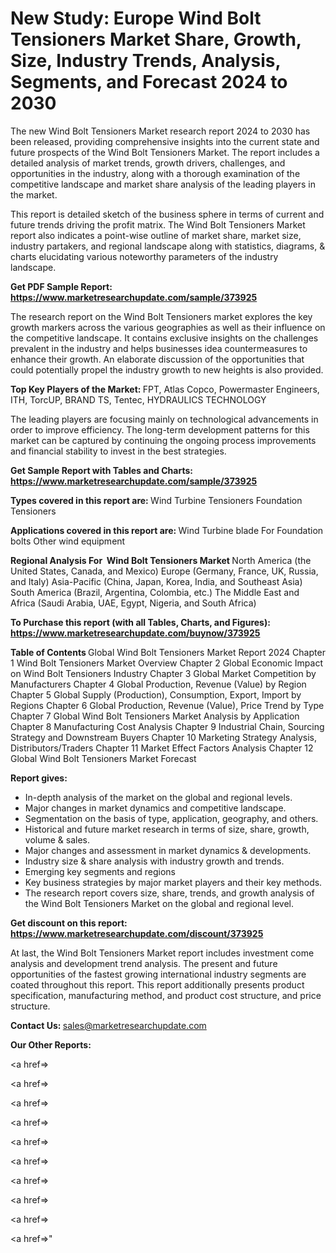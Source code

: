 # New Study: Europe Wind Bolt Tensioners Market Share, Growth, Size, Industry Trends, Analysis, Segments, and Forecast 2024 to 2030

The new Wind Bolt Tensioners Market research report 2024 to 2030 has been released, providing comprehensive insights into the current state and future prospects of the Wind Bolt Tensioners Market. The report includes a detailed analysis of market trends, growth drivers, challenges, and opportunities in the industry, along with a thorough examination of the competitive landscape and market share analysis of the leading players in the market.

This report is detailed sketch of the business sphere in terms of current and future trends driving the profit matrix. The Wind Bolt Tensioners Market report also indicates a point-wise outline of market share, market size, industry partakers, and regional landscape along with statistics, diagrams, &amp; charts elucidating various noteworthy parameters of the industry landscape.

<strong><b>Get PDF Sample Report: <a href=https://www.marketresearchupdate.com/sample/373925>https://www.marketresearchupdate.com/sample/373925</a></b></strong>

The research report on the Wind Bolt Tensioners market explores the key growth markers across the various geographies as well as their influence on the competitive landscape. It contains exclusive insights on the challenges prevalent in the industry and helps businesses idea countermeasures to enhance their growth. An elaborate discussion of the opportunities that could potentially propel the industry growth to new heights is also provided.

<strong><b>Top Key Players of the Market:
</b></strong>FPT, Atlas Copco, Powermaster Engineers, ITH, TorcUP, BRAND TS, Tentec, HYDRAULICS TECHNOLOGY<strong><b>
</b></strong>

The leading players are focusing mainly on technological advancements in order to improve efficiency. The long-term development patterns for this market can be captured by continuing the ongoing process improvements and financial stability to invest in the best strategies.

<strong><b>Get Sample Report with Tables and Charts: <a href=https://www.marketresearchupdate.com/sample/373925>https://www.marketresearchupdate.com/sample/373925</a></b></strong>

<strong><b>Types covered in this report are:
</b></strong>Wind Turbine Tensioners
Foundation Tensioners<strong><b>
</b></strong>

<strong><b>Applications covered in this report are:
</b></strong>Wind Turbine blade
For Foundation bolts
Other wind equipment<strong><b>
</b></strong>

<strong><b>Regional Analysis For  Wind Bolt Tensioners Market</b></strong><strong><b>
</b></strong>North America (the United States, Canada, and Mexico)
Europe (Germany, France, UK, Russia, and Italy)
Asia-Pacific (China, Japan, Korea, India, and Southeast Asia)
South America (Brazil, Argentina, Colombia, etc.)
The Middle East and Africa (Saudi Arabia, UAE, Egypt, Nigeria, and South Africa)

<strong><b>To Purchase this report (with all Tables, Charts, and Figures): <a href=https://www.marketresearchupdate.com/buynow/373925>https://www.marketresearchupdate.com/buynow/373925</a></b></strong>

<strong><b>Table of Contents</b></strong><strong><b>
</b></strong>Global Wind Bolt Tensioners Market Report 2024
Chapter 1 Wind Bolt Tensioners Market Overview
Chapter 2 Global Economic Impact on Wind Bolt Tensioners Industry
Chapter 3 Global Market Competition by Manufacturers
Chapter 4 Global Production, Revenue (Value) by Region
Chapter 5 Global Supply (Production), Consumption, Export, Import by Regions
Chapter 6 Global Production, Revenue (Value), Price Trend by Type
Chapter 7 Global Wind Bolt Tensioners Market Analysis by Application
Chapter 8 Manufacturing Cost Analysis
Chapter 9 Industrial Chain, Sourcing Strategy and Downstream Buyers
Chapter 10 Marketing Strategy Analysis, Distributors/Traders
Chapter 11 Market Effect Factors Analysis
Chapter 12 Global Wind Bolt Tensioners Market Forecast

<strong><b>Report gives:</b></strong>

- In-depth analysis of the market on the global and regional levels.
- Major changes in market dynamics and competitive landscape.
- Segmentation on the basis of type, application, geography, and others.
- Historical and future market research in terms of size, share, growth, volume &amp; sales.
- Major changes and assessment in market dynamics &amp; developments.
- Industry size &amp; share analysis with industry growth and trends.
- Emerging key segments and regions
- Key business strategies by major market players and their key methods.
- The research report covers size, share, trends, and growth analysis of the Wind Bolt Tensioners Market on the global and regional level.

<strong><b>Get discount on this report: <a href=https://www.marketresearchupdate.com/discount/373925>https://www.marketresearchupdate.com/discount/373925</a></b></strong>

At last, the Wind Bolt Tensioners Market report includes investment come analysis and development trend analysis. The present and future opportunities of the fastest growing international industry segments are coated throughout this report. This report additionally presents product specification, manufacturing method, and product cost structure, and price structure.

<strong><b>Contact Us:
</b></strong>sales@marketresearchupdate.com

<strong>Our Other Reports:</strong>

<a href=></a>

<a href=></a>

<a href=></a>

<a href=></a>

<a href=></a>

<a href=></a>

<a href=></a>

<a href=></a>

<a href=></a>

<a href=></a>"
